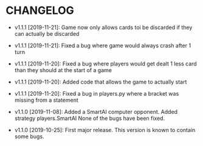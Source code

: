 # CHANGELOG

* v1.1.1 [2019-11-21]: Game now only allows cards toi be discarded if they can actually be discarded

* v1.1.1 [2019-11-21]: Fixed a bug where game would always crash after 1 turn

* v1.1.1 [2019-11-20]: Fixed a bug where players would get dealt 1 less card than they should at the start of a game

* v1.1.1 [2019-11-20]: Added code that allows the game to actually start

* v1.1.1 [2019-11-20]: Fixed a bug in players.py where a bracket was missing from a statement

* v1.1.0 [2019-11-08]: Added a SmartAI computer opponent.
  Added strategy players.SmartAI
  None of the bugs have been fixed.

* v1.1.0 [2019-10-25]: First major release.
  This version is known to contain some bugs.

